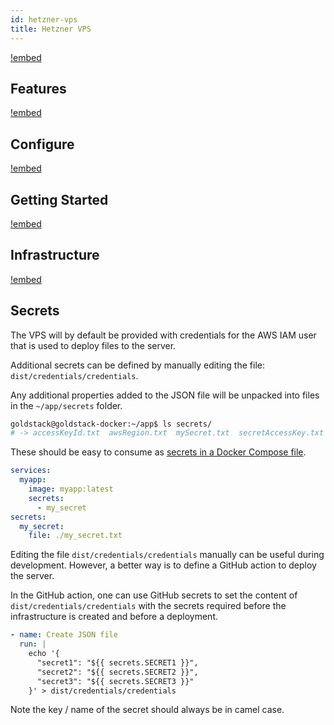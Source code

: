```yaml
---
id: hetzner-vps
title: Hetzner VPS
---
```


[!embed](./about.md)

## Features

[!embed](./features.md)

## Configure

[!embed](./configure.md)

## Getting Started

[!embed](./getting-started.md)

## Infrastructure

[!embed](./../shared/infrastructure.md)

## Secrets

The VPS will by default be provided with credentials for the AWS IAM user that is used to deploy files to the server.

Additional secrets can be defined by manually editing the file: `dist/credentials/credentials`.

Any additional properties added to the JSON file will be unpacked into files in the `~/app/secrets` folder.

```sh
goldstack@goldstack-docker:~/app$ ls secrets/
# -> accessKeyId.txt  awsRegion.txt  mySecret.txt  secretAccessKey.txt
```

These should be easy to consume as [secrets in a Docker Compose file](https://docs.docker.com/compose/use-secrets/#simple).

```yaml
services:
  myapp:
    image: myapp:latest
    secrets:
      - my_secret
secrets:
  my_secret:
    file: ./my_secret.txt
```

Editing the file `dist/credentials/credentials` manually can be useful during development. However, a better way is to define a GitHub action to deploy the server.

In the GitHub action, one can use GitHub secrets to set the content of `dist/credentials/credentials` with the secrets required before the infrastructure is created and before a deployment.

```yaml
- name: Create JSON file
  run: |
    echo '{
      "secret1": "${{ secrets.SECRET1 }}",
      "secret2": "${{ secrets.SECRET2 }}",
      "secret3": "${{ secrets.SECRET3 }}"
    }' > dist/credentials/credentials
```

Note the key / name of the secret should always be in camel case.
